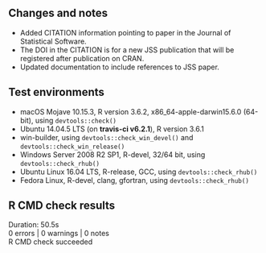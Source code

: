 ## Changes and notes
* Added CITATION information pointing to paper in the Journal of Statistical Software.
* The DOI in the CITATION is for a new JSS publication that will be registered after publication on CRAN.
* Updated documentation to include references to JSS paper.

## Test environments
* macOS Mojave 10.15.3, R version 3.6.2, x86_64-apple-darwin15.6.0 (64-bit), 
using `devtools::check()`
* Ubuntu 14.04.5 LTS (on **travis-ci v6.2.1**), R version 3.6.1
* win-builder, using `devtools::check_win_devel()` and  `devtools::check_win_release()`
* Windows Server 2008 R2 SP1, R-devel, 32/64 bit, using `devtools::check_rhub()`
* Ubuntu Linux 16.04 LTS, R-release, GCC, using `devtools::check_rhub()`
* Fedora Linux, R-devel, clang, gfortran, using `devtools::check_rhub()`

## R CMD check results
Duration: 50.5s  
0 errors | 0 warnings | 0 notes  
R CMD check succeeded  

